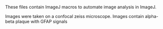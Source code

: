 These files contain ImageJ macros to automate image analysis in ImageJ.

Images were taken on a confocal zeiss microscope. Images contain alpha-beta plaque with GFAP signals
